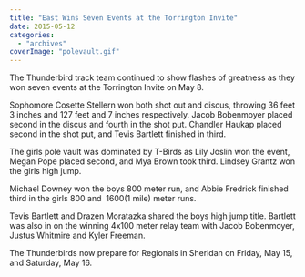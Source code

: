 ```yaml
---
title: "East Wins Seven Events at the Torrington Invite"
date: 2015-05-12
categories: 
  - "archives"
coverImage: "polevault.gif"
---
```


The Thunderbird track team continued to show flashes of greatness as they won seven events at the Torrington Invite on May 8.

Sophomore Cosette Stellern won both shot out and discus, throwing 36 feet 3 inches and 127 feet and 7 inches respectively. Jacob Bobenmoyer placed second in the discus and fourth in the shot put. Chandler Haukap placed second in the shot put, and Tevis Bartlett finished in third.

The girls pole vault was dominated by T-Birds as Lily Joslin won the event, Megan Pope placed second, and Mya Brown took third. Lindsey Grantz won the girls high jump.

Michael Downey won the boys 800 meter run, and Abbie Fredrick finished third in the girls 800 and  1600(1 mile) meter runs.

Tevis Bartlett and Drazen Moratazka shared the boys high jump title. Bartlett was also in on the winning 4x100 meter relay team with Jacob Bobenmoyer, Justus Whitmire and Kyler Freeman.

The Thunderbirds now prepare for Regionals in Sheridan on Friday, May 15, and Saturday, May 16.
